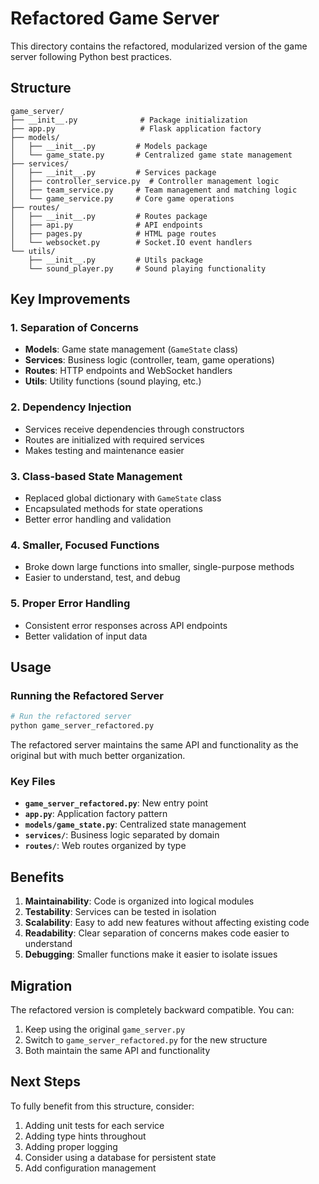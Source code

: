 # Refactored Game Server

This directory contains the refactored, modularized version of the game server following Python best practices.

## Structure

```
game_server/
├── __init__.py              # Package initialization
├── app.py                   # Flask application factory
├── models/
│   ├── __init__.py         # Models package
│   └── game_state.py       # Centralized game state management
├── services/
│   ├── __init__.py         # Services package
│   ├── controller_service.py  # Controller management logic
│   ├── team_service.py     # Team management and matching logic
│   └── game_service.py     # Core game operations
├── routes/
│   ├── __init__.py         # Routes package
│   ├── api.py              # API endpoints
│   ├── pages.py            # HTML page routes
│   └── websocket.py        # Socket.IO event handlers
└── utils/
    ├── __init__.py         # Utils package
    └── sound_player.py     # Sound playing functionality
```

## Key Improvements

### 1. **Separation of Concerns**
- **Models**: Game state management (`GameState` class)
- **Services**: Business logic (controller, team, game operations)
- **Routes**: HTTP endpoints and WebSocket handlers
- **Utils**: Utility functions (sound playing, etc.)

### 2. **Dependency Injection**
- Services receive dependencies through constructors
- Routes are initialized with required services
- Makes testing and maintenance easier

### 3. **Class-based State Management**
- Replaced global dictionary with `GameState` class
- Encapsulated methods for state operations
- Better error handling and validation

### 4. **Smaller, Focused Functions**
- Broke down large functions into smaller, single-purpose methods
- Easier to understand, test, and debug

### 5. **Proper Error Handling**
- Consistent error responses across API endpoints
- Better validation of input data

## Usage

### Running the Refactored Server

```bash
# Run the refactored server
python game_server_refactored.py
```

The refactored server maintains the same API and functionality as the original but with much better organization.

### Key Files

- **`game_server_refactored.py`**: New entry point
- **`app.py`**: Application factory pattern
- **`models/game_state.py`**: Centralized state management
- **`services/`**: Business logic separated by domain
- **`routes/`**: Web routes organized by type

## Benefits

1. **Maintainability**: Code is organized into logical modules
2. **Testability**: Services can be tested in isolation
3. **Scalability**: Easy to add new features without affecting existing code
4. **Readability**: Clear separation of concerns makes code easier to understand
5. **Debugging**: Smaller functions make it easier to isolate issues

## Migration

The refactored version is completely backward compatible. You can:

1. Keep using the original `game_server.py` 
2. Switch to `game_server_refactored.py` for the new structure
3. Both maintain the same API and functionality

## Next Steps

To fully benefit from this structure, consider:

1. Adding unit tests for each service
2. Adding type hints throughout
3. Adding proper logging
4. Consider using a database for persistent state
5. Add configuration management
